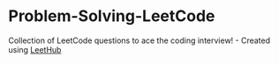# Problem-Solving-LeetCode
Collection of LeetCode questions to ace the coding interview! - Created using [LeetHub](https://github.com/QasimWani/LeetHub)
